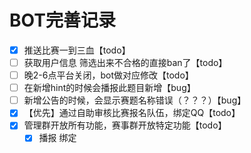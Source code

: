 # BOT完善记录

- [x] 推送比赛一到三血【todo】
- [ ] 获取用户信息 筛选出来不合格的直接ban了【todo】
- [ ] 晚2-6点平台关闭，bot做对应修改【todo】
- [ ] 在新增hint的时候会播报此题目新增【bug】
- [ ] 新增公告的时候，会显示赛题名称错误（？？？）【bug】
- [x] 【优先】通过自助审核比赛报名队伍，绑定QQ【todo】
- [x] 管理群开放所有功能，赛事群开放特定功能【todo】
    - [x] 播报 绑定  